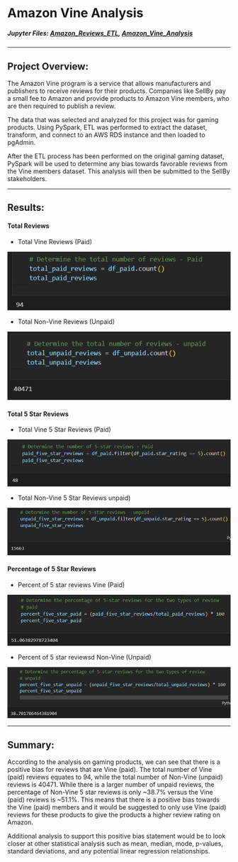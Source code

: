 # Amazon Vine Analysis

##### Jupyter Files: [Amazon_Reviews_ETL](Amazon_Reviews_ETL.ipynb), [Amazon_Vine_Analysis](Amazon_Vine_Analysis.ipynb)

---

## Project Overview:

The Amazon Vine program is a service that allows manufacturers and publishers to receive reviews for their products. Companies like SellBy pay a small fee to Amazon and provide products to Amazon Vine members, who are then required to publish a review.

The data that was selected and analyzed for this project was for gaming products. Using PySpark, ETL was performed to extract the dataset, transform, and connect to an AWS RDS instance and then loaded to pgAdmin.

After the ETL process has been performed on the original gaming dataset, PySpark will be used to determine any bias towards favorable reviews from the Vine members dataset. This analysis will then be submitted to the SellBy stakeholders.

---

## Results:

#### Total Reviews

- Total Vine Reviews (Paid)

![total_paid_reviews.png](Images/total_paid_reviews.png)

- Total Non-Vine Reviews (Unpaid)

![total_unpaid_reviews.png](Images/total_unpaid_reviews.png)

#### Total 5 Star Reviews

- Total Vine 5 Star Reviews (Paid)

![paid_five_star_reviews.png](Images/paid_five_star_reviews.png)

- Total Non-Vine 5 Star Reviews unpaid)

![unpaid_five_star_reviews.png](Images/unpaid_five_star_reviews.png)

#### Percentage of 5 Star Reviews

- Percent of 5 star reviews Vine (Paid)

![percent_five_star_paid.png](Images/percent_five_star_paid.png)

- Percent of 5 star reviewsd Non-Vine (Unpaid)

![percent_five_star_unpaid.png](Images/percent_five_star_unpaid.png)

---

## Summary:

According to the analysis on gaming products, we can see that there is a positive bias for reviews that are Vine (paid). The total number of Vine (paid) reviews equates to 94, while the total number of Non-Vine (unpaid) reviews is 40471. While there is a larger number of unpaid reviews, the percentage of Non-Vine 5 star reviews is only ~38.7% versus the Vine (paid) reviews is ~51.1%. This means that there is a positive bias towards the Vine (paid) members and it would be suggested to only use Vine (paid) reviews for these products to give the products a higher review rating on Amazon.

Additional analysis to support this positive bias statement would be to look closer at other statistical analysis such as mean, median, mode, p-values, standard deviations, and any potential linear regression relationships.

